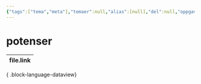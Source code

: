 ```yaml
---
{"tags":["tema","meta"],"temaer":null,"alias":[null],"del":null,"oppgave":null,"fag":null,"eksamen":null,"dg-publish":true,"title":"potenser","date":"2023-06-01","modified":"2023-06-01","permalink":"/temaer/potenser/","dgPassFrontmatter":true}
---
```



# potenser
| file.link |
| --------- |

{ .block-language-dataview}
